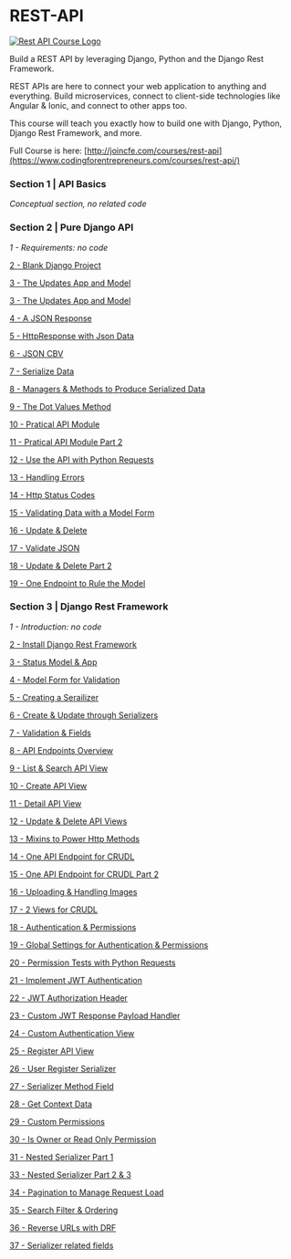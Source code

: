 # REST-API

[![Rest API Course Logo](https://cfe2-static.s3-us-west-2.amazonaws.com/media/courses/rest-api/images/rest_api_bg.jpg)
](https://www.codingforentrepreneurs.com/courses/rest-api/)

Build a REST API by leveraging Django, Python and the Django Rest Framework.

REST APIs are here to connect your web application to anything and everything. Build microservices, connect to client-side technologies like Angular & Ionic, and connect to other apps too.

This course will teach you exactly how to build one with Django, Python, Django Rest Framework, and more.


Full Course is here: [http://joincfe.com/courses/rest-api](https://www.codingforentrepreneurs.com/courses/rest-api/)


### Section 1 | API Basics

*Conceptual section, no related code*

### Section 2 | Pure Django API

*1 - Requirements: no code*

[2 - Blank Django Project](../../tree/0915770ace196ac7a4fdb99c15667f95815cb3ef/)

[3 - The Updates App and Model](../../tree/d1105af846e72574e9b46d682aca46018720331b/)

[3 - The Updates App and Model](../../tree/5690c16f98a75cff73899b1a7f488ac0b023b236/)

[4 - A JSON Response](../../tree/76d5107713b892059f0ed025a74c6d4f834d672f/)

[5 - HttpResponse with Json Data](../../tree/0738b998b5c30d9486368248d95d6328d0569288/)

[6 - JSON CBV](../../tree/b7d116e244baa3ecb78045cb24a6cc88ae58d03b/)

[7 - Serialize Data](../../tree/5083b7665b5e5166cd37177bbaef8db41a1a4096/)

[8 - Managers & Methods to Produce Serialized Data](../../tree/bdf02df3d5b6db837afec1ca79492e28d0728579/)

[9 - The Dot Values Method](../../tree/5f6c871500e3d9b1899b81768cd7cbcad6cd40a4/)

[10 - Pratical API Module](../../tree/be7ee2837b679680db3a485de3abec1fe57aa262/)

[11 - Pratical API Module Part 2](../../tree/a3a274b67d4e3c75d66e24fa55a6cce8812cd55e/)

[12 - Use the API with Python Requests](../../tree/8115d9656d4065ed4d3712816af8d69314ee1abf/)

[13 - Handling Errors](../../tree/c32d424d97de561047ca5879f13d62c00cfd93f5/)

[14 - Http Status Codes](../../tree/1625a0ca26880fda1719b9a7e710d42bb336d4d9/)

[15 - Validating Data with a Model Form](../../tree/efa0cdb6ec6fae5760f32989bb5fc5bb760bed36/)

[16 - Update & Delete](../../tree/fa2d26a60eaa5f82f0aa777cbbec9bb4ab051dee/)

[17 - Validate JSON](../../tree/f51bf5a28a1a8494fad02656037c60535288e105/)

[18 - Update & Delete Part 2](../../tree/bd6aa2191c34b02c20589a694115bf50efc08a50/)

[19 - One Endpoint to Rule the Model](../../tree/050f84d6e923d3a3f92ee9c862911d5fd96a6298/)


### Section 3 | Django Rest Framework

*1 - Introduction: no code*

[2 - Install Django Rest Framework](../../tree/883e6ea2a26182641f5fe0e67594c82c1e104267/)

[3 - Status Model & App](../../tree/593dd428a239ceac137b8701e47d2d3e76903c3f/)

[4 - Model Form for Validation](../../tree/17e879c79d257650ff5e8909d980162b66c1cc6f/)

[5 - Creating a Serailizer](../../tree/56372a0829756b26b401cdf326793f0c2baa44ac/)

[6 - Create & Update through Serializers](../../tree/dfa1cdbdb385071e6959b1095a124858f2aaa8ab/)

[7 - Validation & Fields](../../tree/de6b35b897781c38d9e0a0f595a240204209cd6a/)

[8 - API Endpoints Overview](../../tree/8dc4cd7de9a69edd5b98dedd1a4bebdb14cc1277/)

[9 - List & Search API View](../../tree/2624a7711fcb39ecfaa5e2b9f873eb9d486f23da/)

[10 - Create API View](../../tree/a1eff1e075ee63ffe9541d6b0893bf11ef89fdd8/)

[11 - Detail API View](../../tree/896549e9ff9ca1ad6fef4c7988039e0ed4448fc2/)

[12 - Update & Delete API Views](../../tree/6e15b6f23e5e58edf72317b0a685937de614d821/)

[13 - Mixins to Power Http Methods](../../tree/398451a3e2010dd3da2b6e3f0950a19c6c2d0038/)

[14 - One API Endpoint for CRUDL](../../tree/71e527bfe24e09f58aee81f08b5b2008c3f86514/)

[15 - One API Endpoint for CRUDL Part 2](../../tree/893d8dd11a5236cc795b8d4aaa3d8a4aa0c10a8e/)

[16 - Uploading & Handling Images](../../tree/c669e4ed13266920ed91a243d6918edb23a66a11/)

[17 - 2 Views for CRUDL](../../tree/61ac51f888057d320a9e54417f66af3c86943da4/)

[18 - Authentication & Permissions](../../tree/ea6930f4f640b0707f8d1bb65d113893a33b6b3b/)

[19 - Global Settings for Authentication & Permissions](../../tree/3edfe382f9040b4deed09186f062c4d663c974a4/)

[20 - Permission Tests with Python Requests](../../tree/7580145d643e6c50b1ad8ddf8920e93ad940484e/)

[21 - Implement JWT Authentication](../../tree/e1fc746760334c96db6094275c1c2d10d82c73de/)

[22 - JWT Authorization Header](../../tree/3b522f615e8291580a7ae5edb8180a0b561c9852/)

[23 - Custom JWT Response Payload Handler](../../tree/dff0fb139845f1cee903b40c17647c872301aa6f/)

[24 - Custom Authentication View](../../tree/a44f9d2860067c49912c49ed6b20fddd9c789177/)

[25 - Register API View](../../tree/cc5c992ec5a3877de0602ff6735cdd8e84009099/)

[26 - User Register Serializer](../../tree/e292439149e55f755978fd52151912931b09b1c9/)

[27 - Serializer Method Field](../../tree/37aace46c28c053dcf1f7e95ef8322e92d5b5c75/)

[28 - Get Context Data](../../tree/0c7baafe027d6604ab064a54ec6051bc0dea7cf5/)

[29 - Custom Permissions](../../tree/72beb48dd0e5f43d7d7b3b79571b4aecec4f1789/)

[30 - Is Owner or Read Only Permission](../../tree/fe8dd052b0613ac650e38528e2fcde1cf5c5f3f9/)

[31 - Nested Serializer Part 1](../../tree/d825f35a3f6f97b92ec2f0246837b4ef5518beff/)

[33 - Nested Serializer Part 2 & 3](../../tree/9b95f18885ed57dd6a74d845a79cbc9714726e23/)

[34 - Pagination to Manage Request Load](../../tree/72515a7179cdd224c9f366ab0da507accbcbe0cf/)

[35 - Search Filter & Ordering](../../tree/f0074a2c3fd06e03003b4ab4cf127f5daa15defd/)

[36 - Reverse URLs with DRF](../../tree/4fc019b12fd3c292fceb14595349f89a17d743eb/)

[37 - Serializer related fields](../../tree/7dc891873605372c3259703891bb4633fc06c097/)
